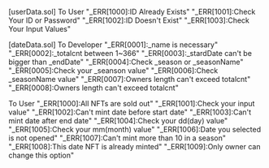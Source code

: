 [userData.sol]
To User
"\_ERR[1000]:ID Already Exists"
"\_ERR[1001]:Check Your ID or Password"
"\_ERR[1002]:ID Doesn't Exist"
"\_ERR[1003]:Check Your Input Values"

[dateData.sol]
To Developer
"\_ERR[0001]:\_name is necessary"
"\_ERR[0002]:\_totalcnt between 1~366"
"\_ERR[0003]:\_stardDate can't be bigger than \_endDate"
"\_ERR[0004]:Check \_season or \_seasonName"
"\_ERR[0005]:Check your \_seanson value"
"\_ERR[0006]:Check \_seasonName value"
"\_ERR[0007]:Owners length can't exceed totalcnt"
"\_ERR[0008]:Owners length can't exceed totalcnt"

To User
"\_ERR[1000]:All NFTs are sold out"
"\_ERR[1001]:Check your input value"
"\_ERR[1002]:Can't mint date before start date"
"\_ERR[1003]:Can't mint date after end date"
"\_ERR[1004]:Check your dd(day) value"
"\_ERR[1005]:Check your mm(month) value"
"\_ERR[1006]:Date you selected is not opened"
"\_ERR[1007]:Can't mint more than 10 in a season"
"\_ERR[1008]:This date NFT is already minted"
"\_ERR[1009]:Only owner can change this option"
